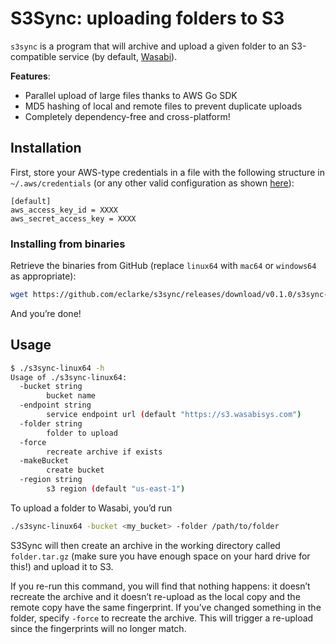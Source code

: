 # S3Sync: uploading folders to S3

`s3sync` is a program that will archive and upload a given folder to an S3-compatible service (by default, [Wasabi](https://wasabisys.com)). 

**Features**:
* Parallel upload of large files thanks to AWS Go SDK
* MD5 hashing of local and remote files to prevent duplicate uploads
* Completely dependency-free and cross-platform!

## Installation
First, store your AWS-type credentials in a file with the following structure in `~/.aws/credentials` (or any other valid configuration as shown [here](https://docs.aws.amazon.com/sdk-for-go/v1/developer-guide/configuring-sdk.html#specifying-credentials)):

```
[default]
aws_access_key_id = XXXX
aws_secret_access_key = XXXX
```

### Installing from binaries
Retrieve the binaries from GitHub (replace `linux64` with `mac64` or `windows64` as appropriate):
```sh
wget https://github.com/eclarke/s3sync/releases/download/v0.1.0/s3sync-linux64 
```

And you’re done!

## Usage
```sh
$ ./s3sync-linux64 -h
Usage of ./s3sync-linux64:
  -bucket string
        bucket name
  -endpoint string
        service endpoint url (default "https://s3.wasabisys.com")
  -folder string
        folder to upload
  -force
        recreate archive if exists
  -makeBucket
        create bucket
  -region string
        s3 region (default "us-east-1")
```

To upload a folder to Wasabi, you’d run
```sh
./s3sync-linux64 -bucket <my_bucket> -folder /path/to/folder
```

S3Sync will then create an archive in the working directory called `folder.tar.gz` (make sure you have enough space on your hard drive for this!) and upload it to S3. 

If you re-run this command, you will find that nothing happens: it doesn’t recreate the archive and it doesn’t re-upload as the local copy and the remote copy have the same fingerprint. If you’ve changed something in the folder, specify `-force` to recreate the archive. This will trigger a re-upload since the fingerprints will no longer match.